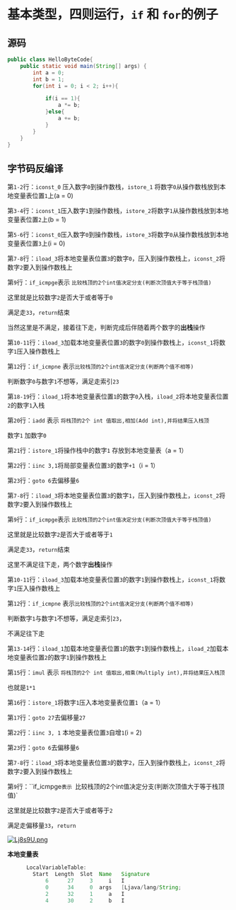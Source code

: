 # 基本类型，四则运行，`if` 和 `for`的例子

## **源码**

```java
public class HelloByteCode{
    public static void main(String[] args) {
        int a = 0;
        int b = 1;
        for(int i = 0; i < 2; i++){

            if(i == 1){
                a *= b;
            }else{
                a += b;
            }
        }
    }
}
```

## **字节码反编译**

第`1-2`行：`iconst_0` 压入数字`0`到操作数栈，`istore_1` 将数字`0`从操作数栈放到本地变量表位置`1`上(a = 0)

第`3-4`行：`iconst_1`压入数字`1`到操作数栈，`istore_2`将数字`1`从操作数栈放到本地变量表位置`2`上(b = 1)

第`5-6`行：`iconst_0`压入数字`0`到操作数栈，`istore_3`将数字`0`从操作数栈放到本地变量表位置`3`上(i = 0)

第`7-8`行：`iload_3`将本地变量表位置`3`的数字`0`，压入到操作数栈上，`iconst_2`将数字`2`要入到操作数栈上

第`9`行：`if_icmpge`表示 `比较栈顶的2个int值决定分支(判断次顶值大于等于栈顶值)`

这里就是比较数字`2`是否大于或者等于`0`

满足走`33`，`return`结束

当然这里是不满足，接着往下走，判断完成后伴随着两个数字的**出栈**操作

第`10-11`行：`iload_3`加载本地变量表位置`3`的数字`0`到操作数栈上，`iconst_1`将数字`1`压入操作数栈上

第`12`行：`if_icmpne` 表示`比较栈顶的2个int值决定分支(判断两个值不相等)`

判断数字`0`与数字`1`不想等，满足走索引`23`

第`18-19`行：`iload_1`将本地变量表位置`1`的数字`0`入栈，`iload_2`将本地变量表位置`2`的数字`1`入栈

第`20`行：`iadd` 表示 `将栈顶的2个 int 值取出,相加(Add int),并将结果压入栈顶`

数字`1` 加数字`0`

第`21`行：`istore_1`将操作栈中的数字`1` 存放到本地变量表（a = 1）

第`22`行：`iinc 3,1`将局部变量表位置`3`的数字`+1`（i = 1）

第`23`行：`goto 6`去偏移量`6`

第`7-8`行：`iload_3`将本地变量表位置`3`的数字`1`，压入到操作数栈上，`iconst_2`将数字`2`要入到操作数栈上

第`9`行：`if_icmpge`表示 `比较栈顶的2个int值决定分支(判断次顶值大于等于栈顶值)`

这里就是比较数字`2`是否大于或者等于`1`

满足走`33`，`return`结束

这里不满足往下走，两个数字**出栈**操作

第`10-11`行：`iload_3`加载本地变量表位置`3`的数字`1`到操作数栈上，`iconst_1`将数字`1`压入操作数栈上

第`12`行：`if_icmpne` 表示`比较栈顶的2个int值决定分支(判断两个值不相等)`

判断数字`1`与数字`1`不想等，满足走索引`23`，

不满足往下走

第`13-14`行：`iload_1`加载本地变量表位置`1`的数字`1`到操作数栈上，`iload_2`加载本地变量表位置`2`的数字`1`到操作数栈上

第`15`行：`imul` 表示 `将栈顶的2个 int 值取出,相乘(Multiply int),并将结果压入栈顶`

也就是`1*1`

第`16`行：`istore_1`将数字`1`压入本地变量表位置`1`（a = 1）

第`17`行：`goto 27`去偏移量`27`

第`22`行：`iinc 3, 1` 本地变量表位置`3`自增`1`(i = 2)

第`23`行：`goto 6`去偏移量`6`

第`7-8`行：`iload_3`将本地变量表位置`3`的数字`2`，压入到操作数栈上，`iconst_2`将数字`2`要入到操作数栈上

第`9`行：``if_icmpge`表示 `比较栈顶的2个int值决定分支(判断次顶值大于等于栈顶值)`

这里就是比较数字`2`是否大于或者等于`2`

满足走偏移量`33`，`return`

[![Lj8s9U.png](https://s1.ax1x.com/2022/04/28/Lj8s9U.png)](https://imgtu.com/i/Lj8s9U)

**本地变量表**

```java
      LocalVariableTable:
        Start  Length  Slot  Name   Signature
            6      27     3     i   I
            0      34     0  args   [Ljava/lang/String;
            2      32     1     a   I
            4      30     2     b   I
```




